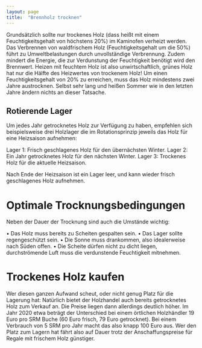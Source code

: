 ```yaml
---
layout: page
title:  "Brennholz trocknen"
---
```



Grundsätzlich sollte nur trockenes Holz (dass heißt mit einem Feuchtigkeitsgehalt von höchstens 20%) im Kaminofen verheizt werden. Das Verbrennen von waldfrischem Holz (Feuchtigkeitsgehalt um die 50%) führt zu Umweltbelastungen durch unvollständige Verbrennung. Zudem mindert die Energie, die zur Verdunstung der Feuchtigkeit benötigt wird den Brennwert. Heizen mit feuchtem Holz ist also unwirtschaftlich, grünes Holz hat nur die Hälfte des Heizwertes von trockenem Holz! Um einen Feuchtigkeitsgehalt von 20% zu erreichen, muss das Holz mindestens zwei Jahre austrocknen. Selbst sehr lang und heißen Sommer wie in den letzten Jahre ändern nichts an dieser Tatsache.

## Rotierende Lager
Um jedes Jahr getrocknetes Holz zur Verfügung zu haben, empfehlen sich beispielsweise drei Holzlager die im Rotationsprinzip jeweils das Holz für eine Heizsaison aufnehmen:

Lager 1: Frisch geschlagenes Holz für den übernächsten Winter.
Lager 2: Ein Jahr getrocknetes Holz für den nächsten Winter.
Lager 3: Trockenes Holz für die aktuelle Heizsaison.

Nach Ende der Heizsaison ist ein Lager leer, und kann wieder frisch geschlagenes Holz aufnehmen.

# Optimale Trocknungsbedingungen
Neben der Dauer der Trocknung sind auch die Umstände wichtig:

•	Das Holz muss bereits zu Scheiten gespalten sein.
•	Das Lager sollte regengeschützt sein.
•	Die Sonne muss drankommen, also idealerweise nach Süden offen.
•	Die Scheite dürfen nicht zu dicht liegen, durchströmende Luft muss die verdunstende Feuchtigkeit mitnehmen.

# Trockenes Holz kaufen
Wer diesen ganzen Aufwand scheut, oder nicht genug Platz für die Lagerung hat:
Natürlich bietet der Holzhandel auch bereits getrocknetes Holz zum Verkauf an. Die Preise liegen dann allerdings deutlich höher. Im Jahr 2020 etwa beträgt der Unterschied bei einem örtlichen Holzhändler 19 Euro pro SRM Buche (60 Euro frisch, 79 Euro getrocknet). Bei einem Verbrauch von 5 SRM pro Jahr macht das also knapp 100 Euro aus. Wer den Platz zum Lagern hat fährt also auf Dauer trotz der Anschaffungspreise für Regale mit frischem Holz günstiger.
